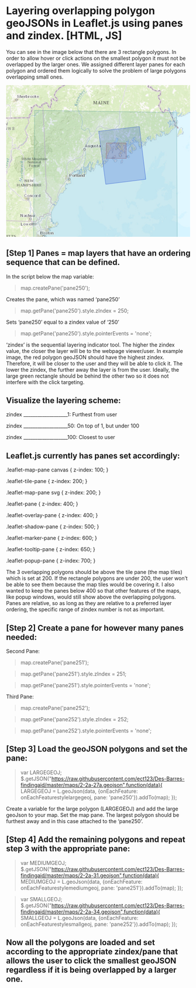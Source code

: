 # Layering overlapping polygon geoJSONs in Leaflet.js using panes and zindex. [HTML, JS]

You can see in the image below that there are 3 rectangle polygons. In order to allow hover or click actions on the smallest polygon it must not be overlapped by the larger ones.  We assigned different layer panes for each polygon and ordered them logically to solve the problem of large polygons overlapping small ones.

![Alt text](/TemplatePNGreadme.png "Overlapping GeoJSON Polygons")

## [Step 1] Panes = map layers that have an ordering sequence that can be defined.

In the script below the map variable:

> map.createPane('pane250'); 

Creates the pane, which was named ‘pane250’

> map.getPane('pane250').style.zIndex = 250;

Sets ‘pane250’ equal to a zindex value of ‘250’ 

> map.getPane('pane250').style.pointerEvents = 'none';


‘zindex’ is the sequential layering indicator tool. The higher the zindex value, the closer the layer will be to the webpage viewer/user. In example image, the red polygon geoJSON should have the highest zindex. Therefore, it will be closer to the user and they will be able to click it. The lower the zindex, the further away the layer is from the user. Ideally, the large green rectangle should be behind the other two so it does not interfere with the click targeting.

## Visualize the layering scheme: 

zindex ___________________1:	Furthest from user

zindex ___________________50:	On top of 1, but under 100

zindex ___________________100:	Closest to user

## Leaflet.js currently has panes set accordingly:

.leaflet-map-pane canvas { z-index: 100; }    

.leaflet-tile-pane    { z-index: 200; }     

.leaflet-map-pane svg    { z-index: 200; }	

.leaflet-pane         { z-index: 400; }

.leaflet-overlay-pane { z-index: 400; }

.leaflet-shadow-pane  { z-index: 500; }

.leaflet-marker-pane  { z-index: 600; }

.leaflet-tooltip-pane   { z-index: 650; }

.leaflet-popup-pane   { z-index: 700; }



The 3 overlapping polygons should be above the tile pane (the map tiles) which is set at 200. If the rectangle polygons are under 200, the user won’t be able to see them because the map tiles would be covering it. I also wanted to keep the panes below 400 so that other features of the maps, like popup windows, would still show above the overlapping polygons. Panes are relative, so as long as they are relative to a preferred layer ordering, the specific range of zindex number is not as important.


## [Step 2] Create a pane for however many panes needed:

Second Pane:

> map.createPane('pane251');

> map.getPane('pane251').style.zIndex = 251;

> map.getPane('pane251').style.pointerEvents = 'none';

Third Pane:

> map.createPane('pane252');

> map.getPane('pane252').style.zIndex = 252;

> map.getPane('pane252').style.pointerEvents = 'none';

## [Step 3] Load the geoJSON polygons and set the pane:


> var LARGEGEOJ;
> $.getJSON("https://raw.githubusercontent.com/ect123/Des-Barres-findingaid/master/maps/2-2a-27a.geojson",function(data){ 
> LARGEGEOJ = L.geoJson(data, {onEachFeature: onEachFeaturestylelargegeoj, pane: 'pane250'}).addTo(map);
>  });

Create a variable for the large polygon (LARGEGEOJ) and add the large geoJson to your map.  Set the map pane.  The largest polygon should be furthest away and in this case attached to the ‘pane250’.

## [Step 4] Add the remaining polygons and repeat step 3 with the appropriate pane:

> var MEDIUMGEOJ;
> $.getJSON("https://raw.githubusercontent.com/ect123/Des-Barres-findingaid/master/maps/2-2a-31.geojson",function(data){
> MEDIUMGEOJ = L.geoJson(data, {onEachFeature: onEachFeaturestylemediumgeoj, pane: 'pane251'}).addTo(map);
> });

> var SMALLGEOJ;
> $.getJSON("https://raw.githubusercontent.com/ect123/Des-Barres-findingaid/master/maps/2-2a-34.geojson",function(data){
> SMALLGEOJ = L.geoJson(data, {onEachFeature: onEachFeaturestylesmallgeoj, pane: 'pane252'}).addTo(map);
>  });


## Now all the polygons are loaded and set according to the appropriate zindex/pane that allows the user to click the smallest geoJSON regardless if it is being overlapped by a larger one.





